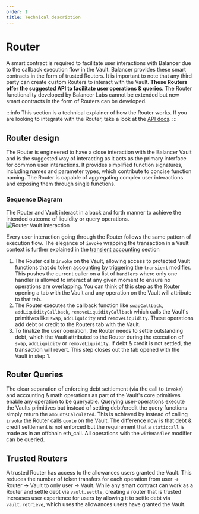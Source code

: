 ```yaml
---
order: 1
title: Technical description
---
```


# Router
A smart contract is required to facilitate user interactions with Balancer due to the callback execution flow in the Vault. Balancer provides these smart contracts in the form of trusted Routers. It is important to note that any third party can create custom Routers to interact with the Vault. **These Routers offer the suggested API to facilitate user operations & queries**. The Router functionality developed by Balancer Labs cannot be extended but new smart contracts in the form of Routers can be developed.

:::info
This section is a technical explainer of how the Router works. If you are looking to integrate with the Router, take a look at the [API docs](./overview.md).
:::

## Router design

The Router is engineered to have a close interaction with the Balancer Vault and is the suggested way of interacting as it acts as the primary interface for common user interactions. It provides simplified function signatures, including names and parameter types, which contribute to concise function naming. The Router is capable of aggregating complex user interactions and exposing them through single functions.

### Sequence Diagram
The Router and Vault interact in a back and forth manner to achieve the intended outcome of liquidity or query operations.
![Router Vault interaction](/images/router-vault.png)

Every user interaction going through the Router follows the same pattern of execution flow. The elegance of `invoke` wrapping the transaction in a Vault context is further explained in the [transient accounting](/concepts/vault/transient.md) section

1. The Router calls `invoke` on the Vault, allowing access to protected Vault functions that do token [accounting](/concepts/vault/transient.md) by triggering the `transient` modifier. This pushes the current caller on a list of `handlers` where only one handler is allowed to interact at any given moment to ensure no operations are overlapping. You can think of this step as the Router opening a tab with the Vault and any operation on the Vault will attribute to that tab.
2. The Router executes the callback function like `swapCallback`, `addLiquidityCallback`, `removeLiquidityCallback` which calls the Vault's primitives like `swap`, `addLiquidity` and `removeLiquidity`. These operations add debt or credit to the Routers tab with the Vault. 
3. To finalize the user operation, the Router needs to settle outstanding debt, which the Vault attributed to the Router during the execution of `swap`, `addLiquidity` or `removeLiquidity`. If debt & credit is not settled, the transaction will revert. This step closes out the tab opened with the Vault in step 1.

## Router Queries
The clear separation of enforcing debt settlement (via the call to `invoke`) and accounting & math operations as part of the Vault's core primitives enable any operation to be queryable. Querying user-operations execute the Vaults primitives but instead of setting debt/credit the query functions simply return the `amountsCalculated`. This is achieved by instead of calling `invoke` the Router calls `quote` on the Vault. The difference now is that debt & credit settlement is not enforced but the requirement that a `staticcall` is made as in an offchain eth_call. All operations with the `withHandler` modifier can be queried. 


## Trusted Routers

A trusted Router has access to the allowances users granted the Vault. This reduces the number of token transfers for each operation from user -> Router -> Vault to only user -> Vault. While any smart contract can work as a Router and settle debt via `vault.settle`, creating a router that is trusted increases user experience for users by allowing it to settle debt via `vault.retrieve`, which uses the allowances users have granted the Vault.